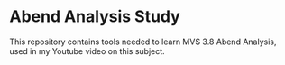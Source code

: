 # Abend Analysis Study 
This repository contains tools needed to learn MVS 3.8 Abend Analysis, used in my Youtube video on this subject. 
